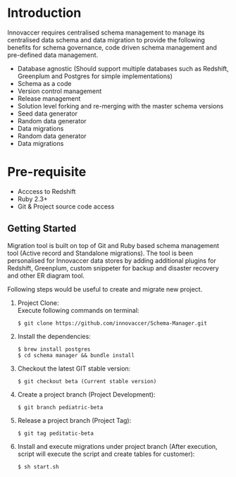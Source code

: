 # Introduction

Innovaccer requires centralised schema management to manage its centralised data schema and data migration to provide the following benefits for schema governance, code driven schema management and pre-defined data management.

* Database agnostic (Should support multiple databases such as Redshift, Greenplum and Postgres for simple implementations)
* Schema as a code
* Version control management 
* Release management 
* Solution level forking and re-merging with the master schema versions 
* Seed data generator
* Random data generator 
* Data migrations
* Random data generator 
* Data migrations

# Pre-requisite 

- Acccess to Redshift 
- Ruby 2.3+ 
- Git & Project source code access

## Getting Started

Migration tool is built on top of Git and Ruby based schema management tool (Active record and Standalone migrations). The tool is been personalised for Innovaccer data stores by adding additional plugins for Redshift, Greenplum, custom snippeter for backup and disaster recovery and other ER diagram tool.

Following steps would be useful to create and migrate new project.

1. Project Clone:</br> 
   Execute following commands on terminal:</br>
           
       $ git clone https://github.com/innovaccer/Schema-Manager.git

2. Install the dependencies:</br>

       $ brew install postgres
       $ cd schema manager && bundle install

3. Checkout the latest GIT stable version:</br>

       $ git checkout beta (Current stable version)

4. Create a project branch (Project Development):</br>

       $ git branch pediatric-beta	  
	   
5. Release a project branch (Project Tag):</br>

       $ git tag peditatic-beta
	   
6. Install and execute migrations under project branch (After execution, script will execute the script and create tables for customer):</br>

       $ sh start.sh 
